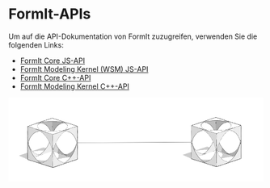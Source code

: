 # FormIt-APIs

Um auf die API-Dokumentation von FormIt zuzugreifen, verwenden Sie die folgenden Links:

* [FormIt Core JS-API](https://formit3d.github.io/FormItExamplePlugins/docs/FormItJSAPI/group\_\_mod\_\_jsapi\_\_formit.html)
* [FormIt Modeling Kernel (WSM) JS-API](https://formit3d.github.io/FormItExamplePlugins/docs/FormItJSAPI/group\_\_mod\_\_jsapi\_\_wsm.html)
* [FormIt Core C++-API](https://formit3d.github.io/FormItExamplePlugins/docs/FormItCPPAPI/index.html)
* [FormIt Modeling Kernel C++-API](https://formit3d.github.io/FormItExamplePlugins/docs/FormItCPPAPI/group\_\_mod\_\_wsm\_\_api\_\_ref.html)

![](../../.gitbook/assets/c26.PNG)
